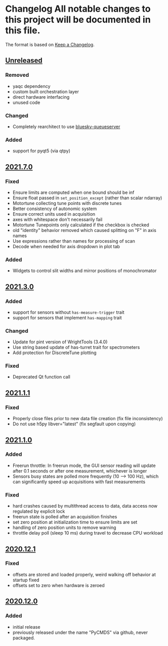 # Changelog All notable changes to this project will be documented in this file.

The format is based on [Keep a Changelog](https://keepachangelog.com/).

## [Unreleased]

### Removed
- yaqc dependency
- custom built orchestration layer
- direct hardware interfacing
- unused code

### Changed
- Completely rearchitect to use [bluesky-queueserver](https://github.com/bluesky/bluesky-queueserver)

### Added
- support for pyqt5 (via qtpy)

## [2021.7.0]

### Fixed
- Ensure limits are computed when one bound should be inf
- Ensure float passed in `set_position_except` (rather than scalar ndarray)
- Motortune collecting tune points with discrete tunes
- Better consistency of autonomic system
- Ensure correct units used in acquisition
- axes with whitespace don't necessarily fail
- Motortune Tunepoints only calculated if the checkbox is checked
- old "identity" behavior removed which caused splitting on "F" in axis names
- Use expressions rather than names for processing of scan
- Decode when needed for axis dropdown in plot tab

### Added
- Widgets to control slit widths and mirror positions of monochromator

## [2021.3.0]

### Added
- support for sensors without `has-measure-trigger` trait
- support for sensors that implement `has-mapping` trait

### Changed
- Update for pint version of WrightTools (3.4.0)
- Use string based update of has-turret trait for spectrometers
- Add protection for DiscreteTune plotting

### Fixed
- Deprecated Qt function call

## [2021.1.1]

### Fixed
- Properly close files prior to new data file creation (fix file inconsistency)
- Do not use h5py libver="latest" (fix segfault upon copying)

## [2021.1.0]

### Added
- Freerun throttle:  In freerun mode, the GUI sensor reading will update after 0.1 seconds or after one measurement, whichever is longer
- Sensors busy states are polled more frequently (10 --> 100 Hz), which can significantly speed up acquisitions with fast measurements

### Fixed
- hard crashes caused by multithread access to data, data access now regulated by explicit lock
- freerun state is polled after an acquisition finishes
- set zero position at initialization time to ensure limits are set
- handling of zero position units to remove warning
- throttle delay poll (sleep 10 ms) during travel to decrease CPU workload

## [2020.12.1]

### Fixed
- offsets are stored and loaded properly, weird walking off behavior at startup fixed
- offsets set to zero when hardware is zeroed

## [2020.12.0]

### Added
- initial release
- previously released under the name "PyCMDS" via github, never packaged.

[Unreleased]: https://github.com/wright-group/yaqc-cmds/compare/2021.7.0...master
[2021.7.0]: https://github.com/wright-group/yaqc-cmds/compare/2021.3.0...2021.7.0
[2021.3.0]: https://github.com/wright-group/yaqc-cmds/compare/2021.1.1...2021.3.0
[2021.1.1]: https://github.com/wright-group/yaqc-cmds/compare/2021.1.0...2021.1.1
[2021.1.0]: https://github.com/wright-group/yaqc-cmds/compare/2020.12.1...2021.1.0
[2020.12.1]: https://github.com/wright-group/yaqc-cmds/compare/2020.12.0...2020.12.1
[2020.12.0]: https://github.com/wright-group/yaqc-cmds/releases/tag/2020.12.0
